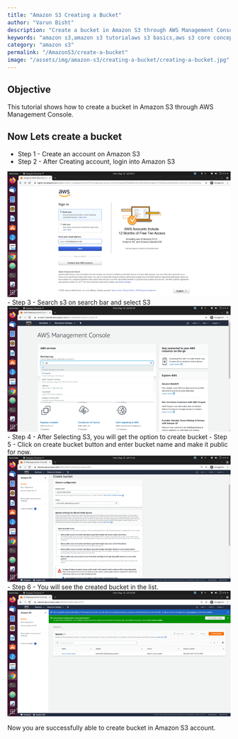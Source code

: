```yaml
---
title: "Amazon S3 Creating a Bucket"
author: "Varun Bisht"
description: "Create a bucket in Amazon S3 through AWS Management Console."
keywords: "amazon s3,amazon s3 tutorialaws s3 basics,aws s3 core concepts,aws s3 bucket,amazon s3 bucket tutorial,aws s3 create a bucket,Aws "
category: "amazon s3"
permalink: "/AmazonS3/create-a-bucket"
image: "/assets/img/amazon-s3/creating-a-bucket/creating-a-bucket.jpg"
---
```

## Objective
This tutorial shows how to create a bucket in Amazon S3 through AWS Management Console.

## Now Lets create a bucket

- Step 1 - Create an account on Amazon S3
- Step 2 - After Creating account, login into Amazon S3
<div class="imgCont">
  <img alt="Amazon Login Screen" title="Amazon Login Screen" src="/assets/img/amazon-s3/creating-a-bucket/amazon_login_screen.png" />
</div>
- Step 3 - Search s3 on search bar and select S3
<div class="imgCont">
  <img alt="AWS Management Console Panel" title="AWS Management Console Panel" src="/assets/img/amazon-s3/creating-a-bucket/aws_console_panel.png" />
</div>
- Step 4 - After Selecting S3, you will get the option to create bucket
- Step 5 - Click on create bucket button and enter bucket name and make it public for now.
<div class="imgCont">
  <img alt="Create a bucket screen" title="create a bucket screen" src="/assets/img/amazon-s3/creating-a-bucket/create_bucket_screen.png" />
</div>
- Step 6 - You will see the created bucket in the list.
<div class="imgCont">
  <img alt="Bucket list screen" title="bucket list screen" src="/assets/img/amazon-s3/creating-a-bucket/bucket_list_screen.png" />
</div>

Now you are successfully able to create bucket in Amazon S3 account.
